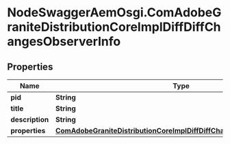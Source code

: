 # NodeSwaggerAemOsgi.ComAdobeGraniteDistributionCoreImplDiffDiffChangesObserverInfo

## Properties
Name | Type | Description | Notes
------------ | ------------- | ------------- | -------------
**pid** | **String** |  | [optional] 
**title** | **String** |  | [optional] 
**description** | **String** |  | [optional] 
**properties** | [**ComAdobeGraniteDistributionCoreImplDiffDiffChangesObserverProperties**](ComAdobeGraniteDistributionCoreImplDiffDiffChangesObserverProperties.md) |  | [optional] 



